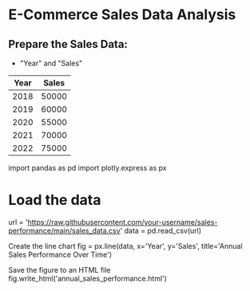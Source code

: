 # E-Commerce Sales Data Analysis

 ## Prepare the Sales Data:
* "Year" and "Sales"
  
|Year|Sales|
|----|------|
|2018 | 50000 |
|2019 | 60000 |
|2020 | 55000 |
|2021 | 70000 |
|2022 | 75000 |

import pandas as pd
import plotly.express as px

# Load the data
url = 'https://raw.githubusercontent.com/your-username/sales-performance/main/sales_data.csv'
data = pd.read_csv(url)

Create the line chart
fig = px.line(data, x='Year', y='Sales', title='Annual Sales Performance Over Time')

Save the figure to an HTML file
fig.write_html('annual_sales_performance.html')

